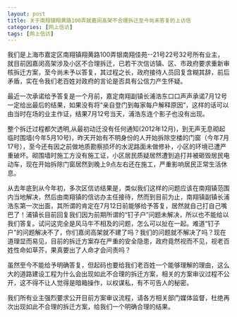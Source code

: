 ```yaml
---
layout: post
title: 关于南翔镇翔黄路100弄就嘉闵高架不合理拆迁至今尚未答复的上访信
categories: [网上信访]
tags: [网上信访]
---
```



我们是上海市嘉定区南翔镇翔黄路100弄银南翔佳苑--21号22号32号所有业主，就目前因嘉闵高架涉及小区不合理拆迁，已若干次信访镇、区、市政府要求重新审核拆迁方案，至今尚未予以答复，其过程之长，政府接待人员回复含糊其辞，前后矛盾，实在令我们老百姓对政府的言论是否具有公信力产生怀疑。


最近一次承诺给予答复是一个月前，嘉定南翔副镇长浦浩东口口声声承诺7月12号一定给出最后的结果，如果没有将“亲自登门到每家每户解释原因”，这样的话可以由当时在场的业主作证，结果7月12号当天，浦浩东连个影子也没有出现。


整个拆迁过程都欠透明,从最初动迁没有任何通知(2012年12月)，到无声无息砌起临时围墙(今年5月10号)，昨天开始有不明身份的人开始拆除空楼的门窗（今年7月17号），至今还有因之前做地质勘察损坏的水泥路面未做修补，小区的环境已遭严重破坏。砌围墙时施工方没有施工证，小区居民质疑居然遭到追打并被砸毁居民电动车，现在开始拆除门窗居然到晚上9点左右还在施工，严重影响居民正常生活休息。



从去年底到从今年初，多次区信访结果是，类似我们这样的问题应该在南翔镇范围内当地解决，然后由南翔镇的信访办主任接待，然而到目前为止，南翔镇副镇长浦浩东第一次出面，其所谓的肯定在7月12日前能够给予答复，居然就自己打自己嘴巴了！浦镇长目前回复我们因为前期所谓的“钉子户”问题未解决，所以也不能给以我们答复。试问这完全是风马牛不相及的问题，怎么可以扯在一起。难道“钉子户”的问题解决不了，你们嘉闵高架就不建了吗？我们的问题就不解决了吗？现在道理显而易见，目前的拆迁方案存在严重的安全隐患，政府竟然视而不见，视老百姓性命如草芥，果真要出了人命才会问责吗？



虽然至今不能给予明确答复，但起码也要给我们老百姓一个能够理解的理由，这么大的道路建设工程为什么会出现如此不合理的拆迁方案，相关的方案审议过程不公开，这不得不让人觉得是暗箱操作，以权谋私，有不可告人的秘密。



我们所有业主强烈要求公开目前方案审议流程，请各方相关部门媒体监督，杜绝再次出现如此不合理的拆迁方案，给我们一个明确合理的结果。




